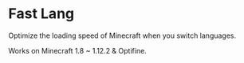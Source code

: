 # Fast Lang
Optimize the loading speed of Minecraft when you switch languages.


Works on Minecraft 1.8 ~ 1.12.2 & Optifine.